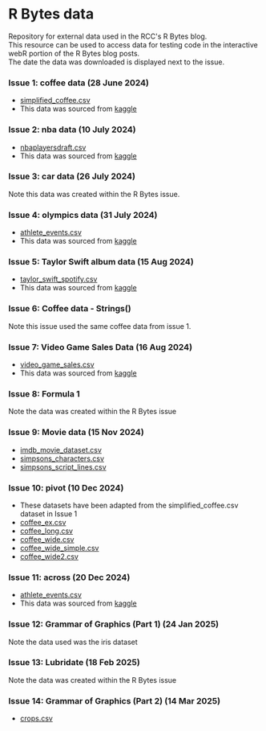 # R Bytes data  


Repository for external data used in the RCC's R Bytes blog.\
This resource can be used to access data for testing code in the interactive webR portion of the R Bytes blog posts.\
The date the data was downloaded is displayed next to the issue.

### Issue 1: coffee data (28 June 2024)

-   [simplified_coffee.csv](simplified_coffee.csv)
-   This data was sourced from [kaggle](https://www.kaggle.com/datasets/schmoyote/coffee-reviews-dataset?select=simplified_coffee.csv)

### Issue 2: nba data (10 July 2024)

- [nbaplayersdraft.csv](nbaplayersdraft.csv)
- This data was sourced from [kaggle](https://www.kaggle.com/datasets/mattop/nba-draft-basketball-player-data-19892021?select=nbaplayersdraft.csv)

### Issue 3: car data (26 July 2024)
Note this data was created within the R Bytes issue.

### Issue 4: olympics data (31 July 2024)
- [athlete_events.csv](athlete_events.csv)
- This data was sourced from [kaggle](https://www.kaggle.com/datasets/heesoo37/120-years-of-olympic-history-athletes-and-results/data)

### Issue 5: Taylor Swift album data (15 Aug 2024)
- [taylor_swift_spotify.csv](taylor_swift_spotify.csv)
- This data was sourced from [kaggle](https://www.kaggle.com/datasets/jarredpriester/taylor-swift-spotify-dataset/data)

### Issue 6: Coffee data - Strings()
Note this issue used the same coffee data from issue 1.

### Issue 7: Video Game Sales Data (16 Aug 2024)
- [video_game_sales.csv](video_game_sales.csv)
- This data was sourced from [kaggle](https://www.kaggle.com/datasets/rush4ratio/video-game-sales-with-ratings/data)

### Issue 8: Formula 1 
Note the data was created within the R Bytes issue

### Issue 9: Movie data (15 Nov 2024)
- [imdb_movie_dataset.csv](imdb_movie_dataset.csv)
- [simpsons_characters.csv](simpsons_characters.csv)
- [simpsons_script_lines.csv](simpsons_script_lines.csv)

### Issue 10: pivot (10 Dec 2024)
-   These datasets have been adapted from the simplified_coffee.csv dataset in Issue 1
-   [coffee_ex.csv](coffee_ex.csv)
-   [coffee_long.csv](coffee_long.csv)
-   [coffee_wide.csv](coffee_wide.csv)
-   [coffee_wide_simple.csv](coffee_wide_simple.csv)
-   [coffee_wide2.csv](coffee_wide2.csv)

### Issue 11: across (20 Dec 2024)
- [athlete_events.csv](athlete_events.csv)
- This data was sourced from [kaggle](https://www.kaggle.com/datasets/heesoo37/120-years-of-olympic-history-athletes-and-results/data)

### Issue 12: Grammar of Graphics (Part 1) (24 Jan 2025)
Note the data used was the iris dataset

### Issue 13: Lubridate (18 Feb 2025)
Note the data was created within the R Bytes issue

### Issue 14:  Grammar of Graphics (Part 2) (14 Mar 2025)
- [crops.csv](crops.csv)


  

